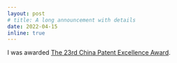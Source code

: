 ```yaml
---
layout: post
# title: A long announcement with details
date: 2022-04-15
inline: true
---
```


I was awarded [The 23rd China Patent Excellence Award](https://www.cnipa.gov.cn/art/2022/4/15/art_75_174695.html).